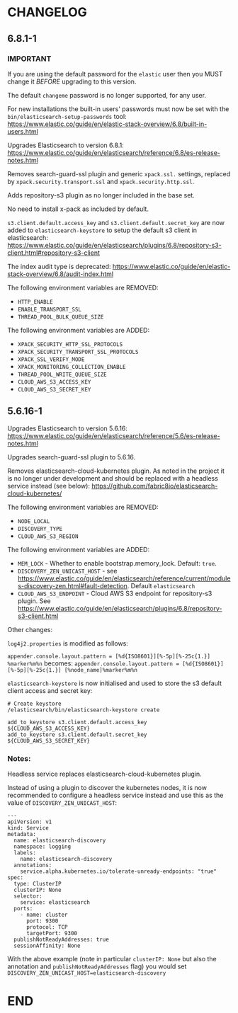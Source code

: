 # CHANGELOG

## 6.8.1-1

### IMPORTANT

If you are using the default password for the `elastic` user then you MUST change it *BEFORE* upgrading to this version.

The default `changeme` password is no longer supported, for any user.

For new installations the built-in users' passwords must now be set with the `bin/elasticsearch-setup-passwords` tool:
https://www.elastic.co/guide/en/elastic-stack-overview/6.8/built-in-users.html

Upgrades Elasticsearch to version 6.8.1: https://www.elastic.co/guide/en/elasticsearch/reference/6.8/es-release-notes.html

Removes search-guard-ssl plugin and generic `xpack.ssl.` settings, replaced by `xpack.security.transport.ssl` and `xpack.security.http.ssl`.

Adds repository-s3 plugin as no longer included in the base set.

No need to install x-pack as included by default.

`s3.client.default.access_key` and `s3.client.default.secret_key` are now added to `elasticsearch-keystore` to setup the default s3 client in elasticsearch:
https://www.elastic.co/guide/en/elasticsearch/plugins/6.8/repository-s3-client.html#repository-s3-client

The index audit type is deprecated: https://www.elastic.co/guide/en/elastic-stack-overview/6.8/audit-index.html

The following environment variables are REMOVED:

* `HTTP_ENABLE`
* `ENABLE_TRANSPORT_SSL`
* `THREAD_POOL_BULK_QUEUE_SIZE`

The following environment variables are ADDED:

* `XPACK_SECURITY_HTTP_SSL_PROTOCOLS`
* `XPACK_SECURITY_TRANSPORT_SSL_PROTOCOLS`
* `XPACK_SSL_VERIFY_MODE`
* `XPACK_MONITORING_COLLECTION_ENABLE`
* `THREAD_POOL_WRITE_QUEUE_SIZE`
* `CLOUD_AWS_S3_ACCESS_KEY`
* `CLOUD_AWS_S3_SECRET_KEY`

## 5.6.16-1

Upgrades Elasticsearch to version 5.6.16: https://www.elastic.co/guide/en/elasticsearch/reference/5.6/es-release-notes.html

Upgrades search-guard-ssl plugin to 5.6.16.

Removes elasticsearch-cloud-kubernetes plugin. As noted in the project it is no longer under development and should be replaced with a headless service instead (see below):
https://github.com/fabric8io/elasticsearch-cloud-kubernetes/

The following environment variables are REMOVED:

* `NODE_LOCAL`
* `DISCOVERY_TYPE`
* `CLOUD_AWS_S3_REGION`

The following environment variables are ADDED:

* `MEM_LOCK` - Whether to enable bootstrap.memory_lock. Default: `true`.
* `DISCOVERY_ZEN_UNICAST_HOST` - see https://www.elastic.co/guide/en/elasticsearch/reference/current/modules-discovery-zen.html#fault-detection. Default `elasticsearch`
* `CLOUD_AWS_S3_ENDPOINT` - Cloud AWS S3 endpoint for repository-s3 plugin. See https://www.elastic.co/guide/en/elasticsearch/plugins/6.8/repository-s3-client.html

Other changes:

`log4j2.properties` is modified as follows:

`appender.console.layout.pattern = [%d{ISO8601}][%-5p][%-25c{1.}] %marker%m%n`
becomes:
`appender.console.layout.pattern = [%d{ISO8601}][%-5p][%-25c{1.}] [%node_name]%marker%m%n`

`elasticsearch-keystore` is now initialised and used to store the s3 default client access and secret key:

```
# Create keystore
/elasticsearch/bin/elasticsearch-keystore create

add_to_keystore s3.client.default.access_key ${CLOUD_AWS_S3_ACCESS_KEY}
add_to_keystore s3.client.default.secret_key ${CLOUD_AWS_S3_SECRET_KEY}
```

### Notes:

Headless service replaces elasticsearch-cloud-kubernetes plugin.

Instead of using a plugin to discover the kubernetes nodes, it is now recommended to configure a headless service instead and use this as the value of `DISCOVERY_ZEN_UNICAST_HOST`:

```
---
apiVersion: v1
kind: Service
metadata:
  name: elasticsearch-discovery
  namespace: logging
  labels:
    name: elasticsearch-discovery
  annotations:
    service.alpha.kubernetes.io/tolerate-unready-endpoints: "true"
spec:
  type: ClusterIP
  clusterIP: None
  selector:
    service: elasticsearch
  ports:
    - name: cluster
      port: 9300
      protocol: TCP
      targetPort: 9300
  publishNotReadyAddresses: true
  sessionAffinity: None
```

With the above example (note in particular `clusterIP: None` but also the annotation and `publishNotReadyAddresses` flag) you would set `DISCOVERY_ZEN_UNICAST_HOST=elasticsearch-discovery`

# END
